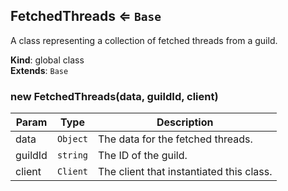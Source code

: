 <a name="FetchedThreads"></a>

## FetchedThreads ⇐ <code>Base</code>
A class representing a collection of fetched threads from a guild.

**Kind**: global class  
**Extends**: <code>Base</code>  
<a name="new_FetchedThreads_new"></a>

### new FetchedThreads(data, guildId, client)

| Param | Type | Description |
| --- | --- | --- |
| data | <code>Object</code> | The data for the fetched threads. |
| guildId | <code>string</code> | The ID of the guild. |
| client | <code>Client</code> | The client that instantiated this class. |

